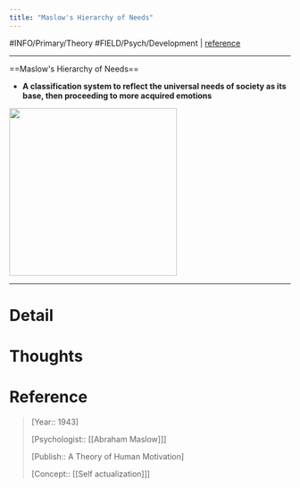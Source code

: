 ```yaml
---
title: "Maslow's Hierarchy of Needs"
---
```



#INFO/Primary/Theory #FIELD/Psych/Development  | [reference](https://en.wikipedia.org/wiki/Maslow%27s_hierarchy_of_needs)

---

==Maslow's Hierarchy of Needs==

- **A classification system to reflect the universal needs of society as its base, then proceeding to more acquired emotions**
<img src="https://upload.wikimedia.org/wikipedia/commons/e/e8/MaslowHierarchy.png" width="300">

---

# Detail

# Thoughts

# Reference

> [Year:: 1943]
>
> [Psychologist:: [[Abraham Maslow]]]
>
> [Publish:: A Theory of Human Motivation]
>
> [Concept:: [[Self actualization]]]
